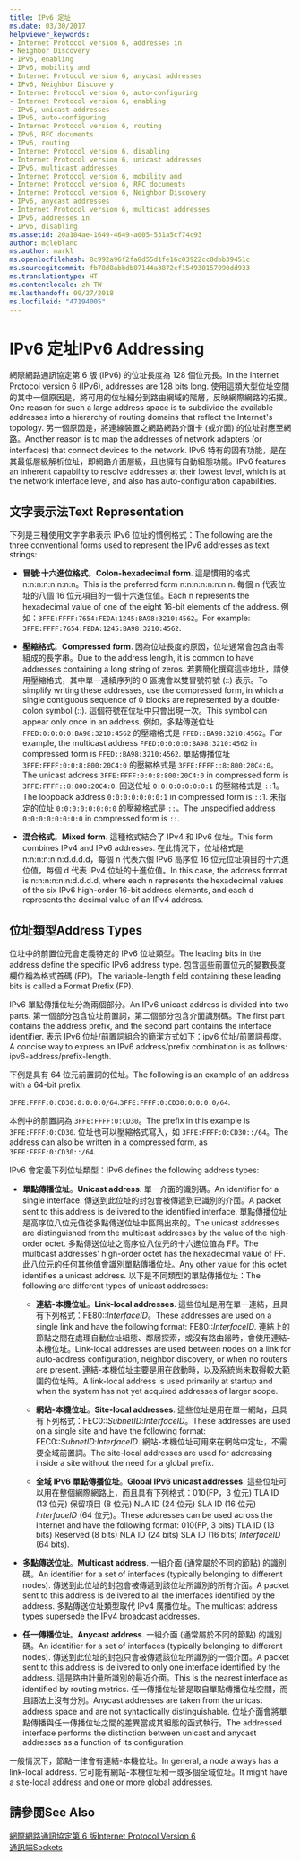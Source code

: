 ```yaml
---
title: IPv6 定址
ms.date: 03/30/2017
helpviewer_keywords:
- Internet Protocol version 6, addresses in
- Neighbor Discovery
- IPv6, enabling
- IPv6, mobility and
- Internet Protocol version 6, anycast addresses
- IPv6, Neighbor Discovery
- Internet Protocol version 6, auto-configuring
- Internet Protocol version 6, enabling
- IPv6, unicast addresses
- IPv6, auto-configuring
- Internet Protocol version 6, routing
- IPv6, RFC documents
- IPv6, routing
- Internet Protocol version 6, disabling
- Internet Protocol version 6, unicast addresses
- IPv6, multicast addresses
- Internet Protocol version 6, mobility and
- Internet Protocol version 6, RFC documents
- Internet Protocol version 6, Neighbor Discovery
- IPv6, anycast addresses
- Internet Protocol version 6, multicast addresses
- IPv6, addresses in
- IPv6, disabling
ms.assetid: 20a104ae-1649-4649-a005-531a5cf74c93
author: mcleblanc
ms.author: markl
ms.openlocfilehash: 8c992a96f2fa8d55d1fe16c03922cc8dbb39451c
ms.sourcegitcommit: fb78d8abbdb87144a3872cf154930157090dd933
ms.translationtype: HT
ms.contentlocale: zh-TW
ms.lasthandoff: 09/27/2018
ms.locfileid: "47194005"
---
```

# <a name="ipv6-addressing"></a><span data-ttu-id="2bcb9-102">IPv6 定址</span><span class="sxs-lookup"><span data-stu-id="2bcb9-102">IPv6 Addressing</span></span>
<span data-ttu-id="2bcb9-103">網際網路通訊協定第 6 版 (IPv6) 的位址長度為 128 個位元長。</span><span class="sxs-lookup"><span data-stu-id="2bcb9-103">In the Internet Protocol version 6 (IPv6), addresses are 128 bits long.</span></span> <span data-ttu-id="2bcb9-104">使用這類大型位址空間的其中一個原因是，將可用的位址細分到路由網域的階層，反映網際網路的拓撲。</span><span class="sxs-lookup"><span data-stu-id="2bcb9-104">One reason for such a large address space is to subdivide the available addresses into a hierarchy of routing domains that reflect the Internet's topology.</span></span> <span data-ttu-id="2bcb9-105">另一個原因是，將連線裝置之網路網路介面卡 (或介面) 的位址對應至網路。</span><span class="sxs-lookup"><span data-stu-id="2bcb9-105">Another reason is to map the addresses of network adapters (or interfaces) that connect devices to the network.</span></span> <span data-ttu-id="2bcb9-106">IPv6 特有的固有功能，是在其最低層級解析位址，即網路介面層級，且也擁有自動組態功能。</span><span class="sxs-lookup"><span data-stu-id="2bcb9-106">IPv6 features an inherent capability to resolve addresses at their lowest level, which is at the network interface level, and also has auto-configuration capabilities.</span></span>  
  
## <a name="text-representation"></a><span data-ttu-id="2bcb9-107">文字表示法</span><span class="sxs-lookup"><span data-stu-id="2bcb9-107">Text Representation</span></span>  
 <span data-ttu-id="2bcb9-108">下列是三種使用文字字串表示 IPv6 位址的慣例格式：</span><span class="sxs-lookup"><span data-stu-id="2bcb9-108">The following are the three conventional forms used to represent the IPv6 addresses as text strings:</span></span>  
  
-   <span data-ttu-id="2bcb9-109">**冒號:十六進位格式**。</span><span class="sxs-lookup"><span data-stu-id="2bcb9-109">**Colon-hexadecimal form**.</span></span> <span data-ttu-id="2bcb9-110">這是慣用的格式 n:n:n:n:n:n:n:n。</span><span class="sxs-lookup"><span data-stu-id="2bcb9-110">This is the preferred form n:n:n:n:n:n:n:n.</span></span> <span data-ttu-id="2bcb9-111">每個 n 代表位址的八個 16 位元項目的一個十六進位值。</span><span class="sxs-lookup"><span data-stu-id="2bcb9-111">Each n represents the hexadecimal value of one of the eight 16-bit elements of the address.</span></span> <span data-ttu-id="2bcb9-112">例如：`3FFE:FFFF:7654:FEDA:1245:BA98:3210:4562`。</span><span class="sxs-lookup"><span data-stu-id="2bcb9-112">For example: `3FFE:FFFF:7654:FEDA:1245:BA98:3210:4562`.</span></span>  
  
-   <span data-ttu-id="2bcb9-113">**壓縮格式**。</span><span class="sxs-lookup"><span data-stu-id="2bcb9-113">**Compressed form**.</span></span> <span data-ttu-id="2bcb9-114">因為位址長度的原因，位址通常會包含由零組成的長字串。</span><span class="sxs-lookup"><span data-stu-id="2bcb9-114">Due to the address length, it is common to have addresses containing a long string of zeros.</span></span> <span data-ttu-id="2bcb9-115">若要簡化撰寫這些地址，請使用壓縮格式，其中單一連續序列的 0 區塊會以雙冒號符號 (::) 表示。</span><span class="sxs-lookup"><span data-stu-id="2bcb9-115">To simplify writing these addresses, use the compressed form, in which a single contiguous sequence of 0 blocks are represented by a double-colon symbol (::).</span></span> <span data-ttu-id="2bcb9-116">這個符號在位址中只會出現一次。</span><span class="sxs-lookup"><span data-stu-id="2bcb9-116">This symbol can appear only once in an address.</span></span> <span data-ttu-id="2bcb9-117">例如，多點傳送位址 `FFED:0:0:0:0:BA98:3210:4562` 的壓縮格式是 `FFED::BA98:3210:4562`。</span><span class="sxs-lookup"><span data-stu-id="2bcb9-117">For example, the multicast address `FFED:0:0:0:0:BA98:3210:4562` in compressed form is `FFED::BA98:3210:4562`.</span></span> <span data-ttu-id="2bcb9-118">單點傳播位址 `3FFE:FFFF:0:0:8:800:20C4:0` 的壓縮格式是 `3FFE:FFFF::8:800:20C4:0`。</span><span class="sxs-lookup"><span data-stu-id="2bcb9-118">The unicast address `3FFE:FFFF:0:0:8:800:20C4:0` in compressed form is `3FFE:FFFF::8:800:20C4:0`.</span></span> <span data-ttu-id="2bcb9-119">回送位址 `0:0:0:0:0:0:0:1` 的壓縮格式是 `::`1。</span><span class="sxs-lookup"><span data-stu-id="2bcb9-119">The loopback address `0:0:0:0:0:0:0:1` in compressed form is `::`1.</span></span> <span data-ttu-id="2bcb9-120">未指定的位址 `0:0:0:0:0:0:0:0` 的壓縮格式是 `::`。</span><span class="sxs-lookup"><span data-stu-id="2bcb9-120">The unspecified address `0:0:0:0:0:0:0:0` in compressed form is `::`.</span></span>  
  
-   <span data-ttu-id="2bcb9-121">**混合格式**。</span><span class="sxs-lookup"><span data-stu-id="2bcb9-121">**Mixed form**.</span></span> <span data-ttu-id="2bcb9-122">這種格式結合了 IPv4 和 IPv6 位址。</span><span class="sxs-lookup"><span data-stu-id="2bcb9-122">This form combines IPv4 and IPv6 addresses.</span></span> <span data-ttu-id="2bcb9-123">在此情況下，位址格式是 n:n:n:n:n:n:d.d.d.d，每個 n 代表六個 IPv6 高序位 16 位元位址項目的十六進位值，每個 d 代表 IPv4 位址的十進位值。</span><span class="sxs-lookup"><span data-stu-id="2bcb9-123">In this case, the address format is n:n:n:n:n:n:d.d.d.d, where each n represents the hexadecimal values of the six IPv6 high-order 16-bit address elements, and each d represents the decimal value of an IPv4 address.</span></span>  
  
## <a name="address-types"></a><span data-ttu-id="2bcb9-124">位址類型</span><span class="sxs-lookup"><span data-stu-id="2bcb9-124">Address Types</span></span>  
 <span data-ttu-id="2bcb9-125">位址中的前置位元會定義特定的 IPv6 位址類型。</span><span class="sxs-lookup"><span data-stu-id="2bcb9-125">The leading bits in the address define the specific IPv6 address type.</span></span> <span data-ttu-id="2bcb9-126">包含這些前置位元的變數長度欄位稱為格式首碼 (FP)。</span><span class="sxs-lookup"><span data-stu-id="2bcb9-126">The variable-length field containing these leading bits is called a Format Prefix (FP).</span></span>  
  
 <span data-ttu-id="2bcb9-127">IPv6 單點傳播位址分為兩個部分。</span><span class="sxs-lookup"><span data-stu-id="2bcb9-127">An IPv6 unicast address is divided into two parts.</span></span> <span data-ttu-id="2bcb9-128">第一個部分包含位址前置詞，第二個部分包含介面識別碼。</span><span class="sxs-lookup"><span data-stu-id="2bcb9-128">The first part contains the address prefix, and the second part contains the interface identifier.</span></span> <span data-ttu-id="2bcb9-129">表示 IPv6 位址/前置詞組合的簡潔方式如下：ipv6 位址/前置詞長度。</span><span class="sxs-lookup"><span data-stu-id="2bcb9-129">A concise way to express an IPv6 address/prefix combination is as follows: ipv6-address/prefix-length.</span></span>  
  
 <span data-ttu-id="2bcb9-130">下例是具有 64 位元前置詞的位址。</span><span class="sxs-lookup"><span data-stu-id="2bcb9-130">The following is an example of an address with a 64-bit prefix.</span></span>  
  
 <span data-ttu-id="2bcb9-131">`3FFE:FFFF:0:CD30:0:0:0:0/64`.</span><span class="sxs-lookup"><span data-stu-id="2bcb9-131">`3FFE:FFFF:0:CD30:0:0:0:0/64`.</span></span>  
  
 <span data-ttu-id="2bcb9-132">本例中的前置詞為 `3FFE:FFFF:0:CD30`。</span><span class="sxs-lookup"><span data-stu-id="2bcb9-132">The prefix in this example is `3FFE:FFFF:0:CD30`.</span></span> <span data-ttu-id="2bcb9-133">位址也可以壓縮格式寫入，如 `3FFE:FFFF:0:CD30::/64`。</span><span class="sxs-lookup"><span data-stu-id="2bcb9-133">The address can also be written in a compressed form, as `3FFE:FFFF:0:CD30::/64`.</span></span>  
  
 <span data-ttu-id="2bcb9-134">IPv6 會定義下列位址類型：</span><span class="sxs-lookup"><span data-stu-id="2bcb9-134">IPv6 defines the following address types:</span></span>  
  
-   <span data-ttu-id="2bcb9-135">**單點傳播位址**。</span><span class="sxs-lookup"><span data-stu-id="2bcb9-135">**Unicast address**.</span></span> <span data-ttu-id="2bcb9-136">單一介面的識別碼。</span><span class="sxs-lookup"><span data-stu-id="2bcb9-136">An identifier for a single interface.</span></span> <span data-ttu-id="2bcb9-137">傳送到此位址的封包會被傳遞到已識別的介面。</span><span class="sxs-lookup"><span data-stu-id="2bcb9-137">A packet sent to this address is delivered to the identified interface.</span></span> <span data-ttu-id="2bcb9-138">單點傳播位址是高序位八位元值從多點傳送位址中區隔出來的。</span><span class="sxs-lookup"><span data-stu-id="2bcb9-138">The unicast addresses are distinguished from the multicast addresses by the value of the high-order octet.</span></span> <span data-ttu-id="2bcb9-139">多點傳送位址之高序位八位元的十六進位值為 FF。</span><span class="sxs-lookup"><span data-stu-id="2bcb9-139">The multicast addresses' high-order octet has the hexadecimal value of FF.</span></span> <span data-ttu-id="2bcb9-140">此八位元的任何其他值會識別單點傳播位址。</span><span class="sxs-lookup"><span data-stu-id="2bcb9-140">Any other value for this octet identifies a unicast address.</span></span> <span data-ttu-id="2bcb9-141">以下是不同類型的單點傳播位址：</span><span class="sxs-lookup"><span data-stu-id="2bcb9-141">The following are different types of unicast addresses:</span></span>  
  
    -   <span data-ttu-id="2bcb9-142">**連結-本機位址**。</span><span class="sxs-lookup"><span data-stu-id="2bcb9-142">**Link-local addresses**.</span></span> <span data-ttu-id="2bcb9-143">這些位址是用在單一連結，且具有下列格式：FE80::*InterfaceID*。</span><span class="sxs-lookup"><span data-stu-id="2bcb9-143">These addresses are used on a single link and have the following format: FE80::*InterfaceID*.</span></span> <span data-ttu-id="2bcb9-144">連結上的節點之間在處理自動位址組態、鄰居探索，或沒有路由器時，會使用連結-本機位址。</span><span class="sxs-lookup"><span data-stu-id="2bcb9-144">Link-local addresses are used between nodes on a link for auto-address configuration, neighbor discovery, or when no routers are present.</span></span> <span data-ttu-id="2bcb9-145">連結-本機位址主要是用在啟動時，以及系統尚未取得較大範圍的位址時。</span><span class="sxs-lookup"><span data-stu-id="2bcb9-145">A link-local address is used primarily at startup and when the system has not yet acquired addresses of larger scope.</span></span>  
  
    -   <span data-ttu-id="2bcb9-146">**網站-本機位址**。</span><span class="sxs-lookup"><span data-stu-id="2bcb9-146">**Site-local addresses**.</span></span> <span data-ttu-id="2bcb9-147">這些位址是用在單一網站，且具有下列格式：FEC0::*SubnetID*:*InterfaceID*。</span><span class="sxs-lookup"><span data-stu-id="2bcb9-147">These addresses are used on a single site and have the following format: FEC0::*SubnetID*:*InterfaceID*.</span></span> <span data-ttu-id="2bcb9-148">網站-本機位址可用來在網站中定址，不需要全域前置詞。</span><span class="sxs-lookup"><span data-stu-id="2bcb9-148">The site-local addresses are used for addressing inside a site without the need for a global prefix.</span></span>  
  
    -   <span data-ttu-id="2bcb9-149">**全域 IPv6 單點傳播位址**。</span><span class="sxs-lookup"><span data-stu-id="2bcb9-149">**Global IPv6 unicast addresses**.</span></span> <span data-ttu-id="2bcb9-150">這些位址可以用在整個網際網路上，而且具有下列格式：010(FP，3 位元) TLA ID (13 位元) 保留項目 (8 位元) NLA ID (24 位元) SLA ID (16 位元) *InterfaceID* (64 位元)。</span><span class="sxs-lookup"><span data-stu-id="2bcb9-150">These addresses can be used across the Internet and have the following format: 010(FP, 3 bits) TLA ID (13 bits) Reserved (8 bits) NLA ID (24 bits) SLA ID (16 bits) *InterfaceID* (64 bits).</span></span>  
  
-   <span data-ttu-id="2bcb9-151">**多點傳送位址**。</span><span class="sxs-lookup"><span data-stu-id="2bcb9-151">**Multicast address**.</span></span> <span data-ttu-id="2bcb9-152">一組介面 (通常屬於不同的節點) 的識別碼。</span><span class="sxs-lookup"><span data-stu-id="2bcb9-152">An identifier for a set of interfaces (typically belonging to different nodes).</span></span> <span data-ttu-id="2bcb9-153">傳送到此位址的封包會被傳遞到該位址所識別的所有介面。</span><span class="sxs-lookup"><span data-stu-id="2bcb9-153">A packet sent to this address is delivered to all the interfaces identified by the address.</span></span> <span data-ttu-id="2bcb9-154">多點傳送位址類型取代 IPv4 廣播位址。</span><span class="sxs-lookup"><span data-stu-id="2bcb9-154">The multicast address types supersede the IPv4 broadcast addresses.</span></span>  
  
-   <span data-ttu-id="2bcb9-155">**任一傳播位址**。</span><span class="sxs-lookup"><span data-stu-id="2bcb9-155">**Anycast address**.</span></span> <span data-ttu-id="2bcb9-156">一組介面 (通常屬於不同的節點) 的識別碼。</span><span class="sxs-lookup"><span data-stu-id="2bcb9-156">An identifier for a set of interfaces (typically belonging to different nodes).</span></span> <span data-ttu-id="2bcb9-157">傳送到此位址的封包只會被傳遞該位址所識別的一個介面。</span><span class="sxs-lookup"><span data-stu-id="2bcb9-157">A packet sent to this address is delivered to only one interface identified by the address.</span></span> <span data-ttu-id="2bcb9-158">這是路由計量所識別的最近介面。</span><span class="sxs-lookup"><span data-stu-id="2bcb9-158">This is the nearest interface as identified by routing metrics.</span></span> <span data-ttu-id="2bcb9-159">任一傳播位址皆是取自單點傳播位址空間，而且語法上沒有分別。</span><span class="sxs-lookup"><span data-stu-id="2bcb9-159">Anycast addresses are taken from the unicast address space and are not syntactically distinguishable.</span></span> <span data-ttu-id="2bcb9-160">位址介面會將單點傳播與任一傳播位址之間的差異當成其組態的函式執行。</span><span class="sxs-lookup"><span data-stu-id="2bcb9-160">The addressed interface performs the distinction between unicast and anycast addresses as a function of its configuration.</span></span>  
  
 <span data-ttu-id="2bcb9-161">一般情況下，節點一律會有連結-本機位址。</span><span class="sxs-lookup"><span data-stu-id="2bcb9-161">In general, a node always has a link-local address.</span></span> <span data-ttu-id="2bcb9-162">它可能有網站-本機位址和一或多個全域位址。</span><span class="sxs-lookup"><span data-stu-id="2bcb9-162">It might have a site-local address and one or more global addresses.</span></span>  
  
## <a name="see-also"></a><span data-ttu-id="2bcb9-163">請參閱</span><span class="sxs-lookup"><span data-stu-id="2bcb9-163">See Also</span></span>  
 [<span data-ttu-id="2bcb9-164">網際網路通訊協定第 6 版</span><span class="sxs-lookup"><span data-stu-id="2bcb9-164">Internet Protocol Version 6</span></span>](../../../docs/framework/network-programming/internet-protocol-version-6.md)  
 [<span data-ttu-id="2bcb9-165">通訊端</span><span class="sxs-lookup"><span data-stu-id="2bcb9-165">Sockets</span></span>](../../../docs/framework/network-programming/sockets.md)

